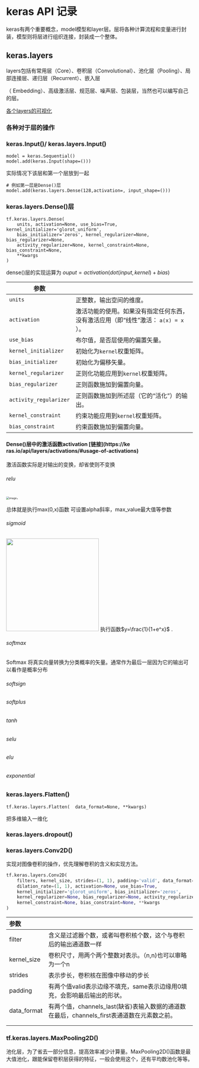 # keras API 记录

keras有两个重要概念，model模型和layer层。层将各种计算流程和变量进行封装，模型则将层进行组织连接，封装成一个整体。

## keras.layers

layers包括有常用层（Core）、卷积层（Convolutional）、池化层（Pooling）、局部连接层、递归层（Recurrent）、嵌入层

（ Embedding）、高级激活层、规范层、噪声层、包装层，当然也可以编写自己的层。

[各个layers的可视化](https://www.cs.ryerson.ca/~aharley/vis/conv/) 

###  各种对于层的操作

### keras.Input()/ keras.layers.Input()

```
model = keras.Sequential()
model.add(keras.Input(shape=()))
```

实际情况下该层和第一个层放到一起

```
# 例如第一层是Dense()层
model.add(keras.layers.Dense(128,activation=, input_shape=()))
```

### keras.layers.Dense()层
```
tf.keras.layers.Dense(
    units, activation=None, use_bias=True, kernel_initializer='glorot_uniform',
    bias_initializer='zeros', kernel_regularizer=None, bias_regularizer=None,
    activity_regularizer=None, kernel_constraint=None, bias_constraint=None,
    **kwargs
)
```

dense()层的实现运算为  $ouput=activation(dot(input,kernel)+bias)$ 

| 参数                   |                                                              |
| ---------------------- | ------------------------------------------------------------ |
| `units`                | 正整数，输出空间的维度。                                     |
| `activation`           | 激活功能的使用。如果没有指定任何东西，没有激活应用（即“线性”激活： `a(x) = x` ）。 |
| `use_bias`             | 布尔值，是否层使用的偏置矢量。                               |
| `kernel_initializer`   | 初始化为`kernel`权重矩阵。                                   |
| `bias_initializer`     | 初始化为偏移矢量。                                           |
| `kernel_regularizer`   | 正则化功能应用到`kernel`权重矩阵。                           |
| `bias_regularizer`     | 正则函数施加到偏置向量。                                     |
| `activity_regularizer` | 正则函数施加到所述层（它的“活化”）的输出。                   |
| `kernel_constraint`    | 约束功能应用到`kernel`权重矩阵。                             |
| `bias_constraint`      | 约束函数施加到偏置向量。                                     |

#### Dense()层中的激活函数activation  [链接](https://ke ras.io/api/layers/activations/#usage-of-activations)

激活函数实际是对输出的变换，却省使则不变换

###### relu

<img src="https://s2.loli.net/2022/04/02/8aTmXnGb3zOIJhD.png" alt="image" style="zoom:50%;" />.

 总体就是执行max(0,x)函数 可设置alpha斜率，max_value最大值等参数

###### sigmoid

<img src="https://s2.loli.net/2022/04/02/pH3AruvNzomjB9a.png" width="250"/> 执行函数$y=\frac{1}{1+e^x}$ .

######  softmax

Softmax 将真实向量转换为分类概率的矢量。通常作为最后一层因为它的输出可以看作是概率分布

###### softsign

###### softplus

###### tanh

###### selu

###### elu

###### exponential


### keras.layers.Flatten()

```
tf.keras.layers.Flatten(  data_format=None, **kwargs)
```

把多维输入一维化

### keras.layers.dropout()

### keras.layers.Conv2D()

实现对图像卷积的操作，优先理解卷积的含义和实现方法。

```python
tf.keras.layers.Conv2D(
    filters, kernel_size, strides=(1, 1), padding='valid', data_format=None,
    dilation_rate=(1, 1), activation=None, use_bias=True,
    kernel_initializer='glorot_uniform', bias_initializer='zeros',
    kernel_regularizer=None, bias_regularizer=None, activity_regularizer=None,
    kernel_constraint=None, bias_constraint=None, **kwargs
)
```

| 参数        |                                                              |
| :---------- | ------------------------------------------------------------ |
| filter      | 含义是过滤器个数，或者叫卷积核个数，这个与卷积后的输出通道数一样 |
| kernel_size | 卷积尺寸，用两个两个整数对表示。（n,n)也可以审略为一个n      |
| strides     | 表示步长，卷积核在图像中移动的步长                           |
| padding     | 有两个值valid表示边缘不填充，same表示边缘用0填充，会影响最后输出的形状。 |
| data_format | 有两个值，channels_last(缺省)表输入数据的通道数在最后，channels_first表通道数在元素数之前。 |
|             |                                                              |
|             |                                                              |

### tf.keras.layers.MaxPooling2D()

池化层，为了省去一部分信息，提高效率减少计算量。MaxPooling2D()函数是最大值池化，跟能保留卷积层获得的特征，一般会使用这个，还有平均数池化等等。